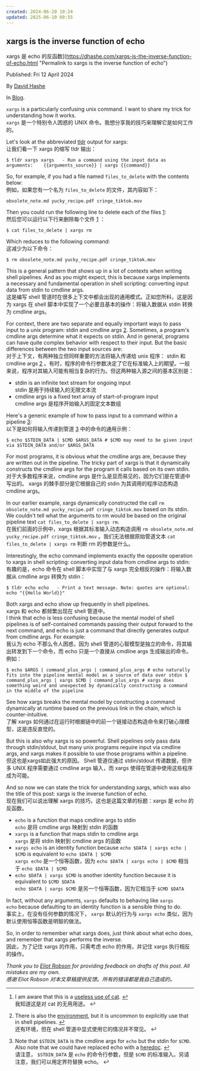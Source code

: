 ```yaml
---
created: 2024-06-20 10:24
updated: 2025-06-10 09:55
---
```

## xargs is the inverse function of echo  
xargs 是 echo 的反函数](https://dhashe.com/xargs-is-the-inverse-function-of-echo.html "Permalink to xargs is the inverse function of echo")

Published: Fri 12 April 2024

By [David Hashe](https://dhashe.com/author/david-hashe.html)

In [Blog](https://dhashe.com/category/blog.html).

`xargs` is a particularly confusing unix command. I want to share my trick for understanding how it works.  
`xargs` 是一个特别令人困惑的 UNIX 命令。我想分享我的技巧来理解它是如何工作的。

Let's look at the abbreviated [tldr](https://tldr.sh/) output for xargs:  
让我们看一下 xargs 的缩写 tldr 输出：

`$ tldr xargs xargs   - Run a command using the input data as arguments:    {{arguments_source}} | xargs {{command}}`

So, for example, if you had a file named `files_to_delete` with the contents below:  
例如，如果您有一个名为 `files_to_delete` 的文件，其内容如下：

`obsolete_note.md yucky_recipe.pdf cringe_tiktok.mov`

Then you could run the following line to delete each of the files [1](https://dhashe.com/xargs-is-the-inverse-function-of-echo.html#fn:cat_abuse):  
然后您可以运行以下行来删除每个文件 [1](https://dhashe.com/xargs-is-the-inverse-function-of-echo.html#fn:cat_abuse) ：

`$ cat files_to_delete | xargs rm`

Which reduces to the following command:  
这减少为以下命令：

`$ rm obsolete_note.md yucky_recipe.pdf cringe_tiktok.mov`

This is a general pattern that shows up in a lot of contexts when writing shell pipelines. And as you might expect, this is because xargs implements a necessary and fundamental operation in shell scripting: converting input data from stdin to cmdline args.  
这是编写 shell 管道时在很多上下文中都会出现的通用模式。正如您所料，这是因为 xargs 在 shell 脚本中实现了一个必要且基本的操作：将输入数据从 stdin 转换为 cmdline args。

For context, there are two separate and equally important ways to pass input to a unix program: stdin and cmdline args [2](https://dhashe.com/xargs-is-the-inverse-function-of-echo.html#fn:env). Sometimes, a program's cmdline args determine what it expects on stdin. And in general, programs can have quite complex behavior with respect to their input. But the basic differences between the two input sources are:  
对于上下文，有两种独立但同样重要的方法将输入传递给 unix 程序： stdin 和 cmdline args [2](https://dhashe.com/xargs-is-the-inverse-function-of-echo.html#fn:env) 。有时，程序的命令行参数决定了它在标准输入上的期望。一般来说，程序对其输入可能有相当复杂的行为。但这两种输入源之间的基本区别是：

- stdin is an infinite text stream for ongoing input  
    stdin 是用于持续输入的无限文本流
- cmdline args is a fixed text array of start-of-program input  
    cmdline args 是程序开始输入的固定文本数组

Here's a generic example of how to pass input to a command within a pipeline [3](https://dhashe.com/xargs-is-the-inverse-function-of-echo.html#fn:echo_heredocs):  
以下是如何将输入传递到管道 [3](https://dhashe.com/xargs-is-the-inverse-function-of-echo.html#fn:echo_heredocs) 中的命令的通用示例：

`$ echo $STDIN_DATA | $CMD $ARGS_DATA # $CMD may need to be given input via $STDIN_DATA and/or $ARGS_DATA`

For most programs, it is obvious what the cmdline args are, because they are written out in the pipeline. The tricky part of xargs is that it dynamically constructs the cmdline args for the program it calls based on its own stdin.  
对于大多数程序来说，cmdline args 是什么是显而易见的，因为它们是在管道中写出的。 xargs 的棘手部分是它根据自己的 stdin 为其调用的程序动态构造 cmdline args。

In our earlier example, xargs dynamically constructed the call `rm obsolete_note.md yucky_recipe.pdf cringe_tiktok.mov` based on its stdin. We couldn't tell what the arguments to rm would be based on the original pipeline text `cat files_to_delete | xargs rm`.  
在我们前面的示例中，xargs 根据其标准输入动态构造调用 `rm obsolete_note.md yucky_recipe.pdf cringe_tiktok.mov` 。我们无法根据原始管道文本 `cat files_to_delete | xargs rm` 判断 rm 的参数是什么。

Interestingly, the echo command implements exactly the opposite operation to xargs in shell scripting: converting input data from cmdline args to stdin:  
有趣的是，echo 命令在 shell 脚本中实现了与 xargs 完全相反的操作：将输入数据从 cmdline args 转换为 stdin：

`$ tldr echo echo   - Print a text message. Note: quotes are optional:    echo "{{Hello World}}"`

Both xargs and echo show up frequently in shell pipelines.  
xargs 和 echo 都频繁出现在 shell 管道中。  
I think that echo is less confusing because the mental model of shell pipelines is of self-contained commands passing their output forward to the next command, and echo is just a command that directly generates output from cmdline args. For example:  
我认为 echo 不那么令人困惑，因为 shell 管道的心智模型是独立的命令，将其输出转发到下一个命令，而 echo 只是一个直接从 cmdline args 生成输出的命令。例如：

`$ echo $ARGS | command_plus_args | command_plus_args # echo naturally fits into the pipeline mental model as a source of data over stdin $ command_plus_args | xargs $CMD | command_plus_args # xargs does something weird and unexpected by dynamically constructing a command in the middle of the pipeline`

See how xargs breaks the mental model by constructing a command dynamically at runtime based on the previous link in the chain, which is counter-intuitive.  
了解 xargs 如何通过在运行时根据链中的前一个链接动态构造命令来打破心理模型，这是违反直觉的。

But this is also why xargs is so powerful. Shell pipelines only pass data through stdin/stdout, but many unix programs require input via cmdline args, and xargs makes it possible to use those programs within a pipeline.  
但这也是xargs如此强大的原因。 Shell 管道仅通过 stdin/stdout 传递数据，但许多 UNIX 程序需要通过 cmdline args 输入，而 xargs 使得在管道中使用这些程序成为可能。

And so now we can state the trick for understanding xargs, which was also the title of this post: xargs is the inverse function of echo.  
现在我们可以说出理解 xargs 的技巧，这也是这篇文章的标题：xargs 是 echo 的反函数。

- `echo` is a function that maps cmdline args to stdin  
    `echo` 是将 cmdline args 映射到 stdin 的函数
- `xargs` is a function that maps stdin to cmdline args  
    `xargs` 是将 stdin 映射到 cmdline args 的函数
- `xargs echo` is an identity function because `echo $DATA | xargs echo | $CMD` is equivalent to `echo $DATA | $CMD`  
    `xargs echo` 是一个恒等函数，因为 `echo $DATA | xargs echo | $CMD` 相当于 `echo $DATA | $CMD`
- `echo $DATA | xargs $CMD` is another identity function because it is equivalent to `$CMD $DATA`  
    `echo $DATA | xargs $CMD` 是另一个恒等函数，因为它相当于 `$CMD $DATA`

In fact, without any arguments, `xargs` defaults to behaving like `xargs echo` because defaulting to an identity function is a sensible thing to do.  
事实上，在没有任何参数的情况下， `xargs` 默认的行为与 `xargs echo` 类似，因为默认使用恒等函数是明智的做法。

So, in order to remember what xargs does, just think about what echo does, and remember that xargs performs the inverse.  
因此，为了记住 xargs 的作用，只需考虑 echo 的作用，并记住 xargs 执行相反的操作。

_Thank you to [Eliot Robson](https://eliotwrobson.github.io/#about) for providing feedback on drafts of this post. All mistakes are my own.  
感谢 Eliot Robson 对本文草稿提供反馈。所有的错误都是我自己造成的。_

---

1. I am aware that this is a [useless use of cat](https://porkmail.org/era/unix/award). [↩](https://dhashe.com/xargs-is-the-inverse-function-of-echo.html#fnref:cat_abuse "Jump back to footnote 1 in the text")  
    我知道这是对 cat 的无用用途。 ↩
    
2. There is also the [environment](https://en.wikipedia.org/wiki/Environment_variable), but it is uncommon to explicitly use that in shell pipelines. [↩](https://dhashe.com/xargs-is-the-inverse-function-of-echo.html#fnref:env "Jump back to footnote 2 in the text")  
    还有环境，但在 shell 管道中显式使用它的情况并不常见。 ↩
    
3. Note that `$STDIN_DATA` is the cmdline args for `echo` but the stdin for `$CMD`. Also note that we could have replaced echo with a [heredoc](https://en.wikipedia.org/wiki/Here_document). [↩](https://dhashe.com/xargs-is-the-inverse-function-of-echo.html#fnref:echo_heredocs "Jump back to footnote 3 in the text")  
    请注意， `$STDIN_DATA` 是 `echo` 的命令行参数，但是 `$CMD` 的标准输入。另请注意，我们可以用定界符替换 echo。 ↩